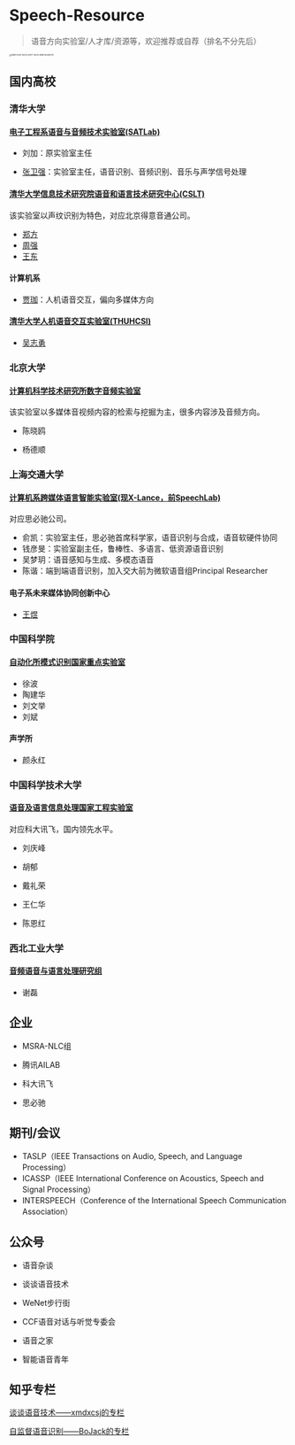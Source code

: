 # Speech-Resource

> 语音方向实验室/人才库/资源等，欢迎推荐或自荐（排名不分先后）

<img src="https://githubpage.oss-cn-qingdao.aliyuncs.com/mypic998FCD2F-BC09-49F7-9D7A-2B9F35A9F57D.jpeg" alt="998FCD2F-BC09-49F7-9D7A-2B9F35A9F57D" style="zoom: 25%;" />

## 国内高校

### 清华大学

#### [电子工程系语音与音频技术实验室(SATLab)](http://web.ee.tsinghua.edu.cn/satlab)

- 刘加：原实验室主任

- [张卫强](http://web.ee.tsinghua.edu.cn/wqzhang)：实验室主任，语音识别、音频识别、音乐与声学信号处理

#### [清华大学信息技术研究院语音和语言技术研究中心(CSLT)](http://cslt.riit.tsinghua.edu.cn/index.php)

该实验室以声纹识别为特色，对应北京得意音通公司。

- [郑方](http://cslt.riit.tsinghua.edu.cn/~fzheng/index.htm)
- [周强](http://cslt.riit.tsinghua.edu.cn/~qzhou/eng/index.htm)
- [王东](http://wangd.cslt.org/)

#### 计算机系

- [贾珈](http://hcsi.cs.tsinghua.edu.cn/jiajia)：人机语音交互，偏向多媒体方向

#### [清华大学人机语音交互实验室(THUHCSI)](https://thuhcsi.github.io/)

- [吴志勇](https://www.sigs.tsinghua.edu.cn/zywu/main.htm)



### 北京大学

#### [计算机科学技术研究所数字音频实验室](https://www.icst.pku.edu.cn/audioLab/index.htm)

该实验室以多媒体音视频内容的检索与挖掘为主，很多内容涉及音频方向。

- 陈晓鸥

- 杨德顺



### 上海交通大学

#### [计算机系跨媒体语言智能实验室(现X-Lance，前SpeechLab)](https://x-lance.sjtu.edu.cn/)

对应思必驰公司。

- 俞凯：实验室主任，思必驰首席科学家，语音识别与合成，语音软硬件协同
- 钱彦旻：实验室副主任，鲁棒性、多语言、低资源语音识别
- 吴梦玥：语音感知与生成、多模态语音
- 陈谐：端到端语音识别，加入交大前为微软语音组Principal Researcher

#### 电子系未来媒体协同创新中心

- [王煜](http://mi.eng.cam.ac.uk/~yw396/)



### 中国科学院

#### [自动化所模式识别国家重点实验室](http://www.ia.cas.cn/)

- 徐波
- 陶建华
- 刘文举
- 刘斌

#### 声学所

- 颜永红



### 中国科学技术大学

#### [语音及语言信息处理国家工程实验室](http://nelslip.ustc.edu.cn/)

对应科大讯飞，国内领先水平。

- 刘庆峰

- 胡郁

- 戴礼荣
- 王仁华

- 陈恩红



### 西北工业大学

#### [音频语音与语言处理研究组](http://www.npu-aslp.org/)

- 谢磊



## 企业

- MSRA-NLC组


- 腾讯AILAB


- 科大讯飞


- 思必驰




## 期刊/会议

- TASLP（IEEE Transactions on Audio, Speech, and Language Processing）
- ICASSP（IEEE International Conference on Acoustics, Speech and Signal Processing）
- INTERSPEECH（Conference of the International Speech Communication Association）



## 公众号

- 语音杂谈
- 谈谈语音技术
- WeNet步行街
- CCF语音对话与听觉专委会

- 语音之家
- 智能语音青年



## 知乎专栏

[谈谈语音技术——xmdxcsj的专栏](https://www.zhihu.com/column/c_1409104824050446336)

[自监督语音识别——BoJack的专栏](https://www.zhihu.com/column/c_1446609615102832640)
